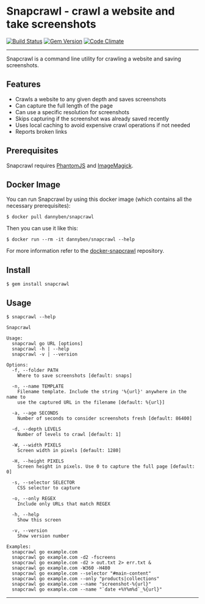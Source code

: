 Snapcrawl - crawl a website and take screenshots
==================================================

[![Build Status](https://travis-ci.com/DannyBen/snapcrawl.svg?branch=master)](https://travis-ci.com/DannyBen/snapcrawl)
[![Gem Version](https://badge.fury.io/rb/snapcrawl.svg)](http://badge.fury.io/rb/snapcrawl)
[![Code Climate](https://codeclimate.com/github/DannyBen/snapcrawl/badges/gpa.svg)](https://codeclimate.com/github/DannyBen/snapcrawl)

---

Snapcrawl is a command line utility for crawling a website and saving
screenshots. 


Features
--------------------------------------------------

- Crawls a website to any given depth and saves screenshots
- Can capture the full length of the page
- Can use a specific resolution for screenshots
- Skips capturing if the screenshot was already saved recently
- Uses local caching to avoid expensive crawl operations if not needed
- Reports broken links


Prerequisites
--------------------------------------------------

Snapcrawl requires [PhantomJS][1] and [ImageMagick][2].


Docker Image
--------------------------------------------------

You can run Snapcrawl by using this docker image (which contains all the
necessary prerequisites):

    $ docker pull dannyben/snapcrawl

Then you can use it like this:

    $ docker run --rm -it dannyben/snapcrawl --help

For more information refer to the [docker-snapcrawl][3] repository.


Install
--------------------------------------------------

	$ gem install snapcrawl


Usage
--------------------------------------------------

	$ snapcrawl --help

    Snapcrawl
    
    Usage:
      snapcrawl go URL [options]
      snapcrawl -h | --help 
      snapcrawl -v | --version
    
    Options:
      -f, --folder PATH
        Where to save screenshots [default: snaps]
    
      -n, --name TEMPLATE
        Filename template. Include the string '%{url}' anywhere in the name to 
        use the captured URL in the filename [default: %{url}]
    
      -a, --age SECONDS
        Number of seconds to consider screenshots fresh [default: 86400]
    
      -d, --depth LEVELS
        Number of levels to crawl [default: 1]
    
      -W, --width PIXELS
        Screen width in pixels [default: 1280]
    
      -H, --height PIXELS
        Screen height in pixels. Use 0 to capture the full page [default: 0]
    
      -s, --selector SELECTOR
        CSS selector to capture
    
      -o, --only REGEX
        Include only URLs that match REGEX
    
      -h, --help
        Show this screen
    
      -v, --version
        Show version number
    
    Examples:
      snapcrawl go example.com
      snapcrawl go example.com -d2 -fscreens
      snapcrawl go example.com -d2 > out.txt 2> err.txt &
      snapcrawl go example.com -W360 -H480
      snapcrawl go example.com --selector "#main-content"
      snapcrawl go example.com --only "products|collections"
      snapcrawl go example.com --name "screenshot-%{url}"
      snapcrawl go example.com --name "`date +%Y%m%d`_%{url}"

---

[1]: http://phantomjs.org/download.html
[2]: https://imagemagick.org/script/download.php
[3]: https://github.com/DannyBen/docker-snapcrawl
